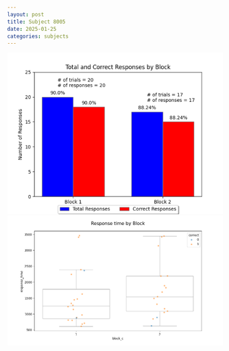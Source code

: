 ```yaml
---
layout: post
title: Subject 8005
date: 2025-01-25
categories: subjects
---
```


![](data/8005/run-29/8005_ATS_responses.png)
![](data/8005/run-29/8005_ATS_rt.png)
